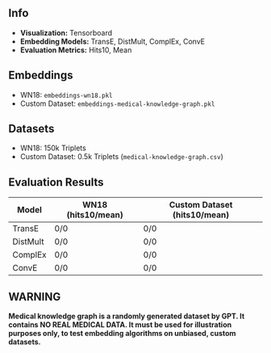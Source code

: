 ## Info

- **Visualization:** Tensorboard
- **Embedding Models:** TransE, DistMult, ComplEx, ConvE
- **Evaluation Metrics:** Hits10, Mean

## Embeddings

- WN18: `embeddings-wn18.pkl`
- Custom Dataset: `embeddings-medical-knowledge-graph.pkl`

## Datasets

- WN18: 150k Triplets
- Custom Dataset: 0.5k Triplets (`medical-knowledge-graph.csv`)

## Evaluation Results

| Model   | WN18 (hits10/mean) | Custom Dataset (hits10/mean) |
| ------- | ------------------ | ---------------------------- |
| TransE  | 0/0                | 0/0                          |
| DistMult| 0/0                | 0/0                          |
| ComplEx | 0/0                | 0/0                          |
| ConvE   | 0/0                | 0/0                          |

## WARNING

**Medical knowledge graph is a randomly generated dataset by GPT. It contains NO REAL MEDICAL DATA. It must be used for illustration purposes only, to test embedding algorithms on unbiased, custom datasets.**
